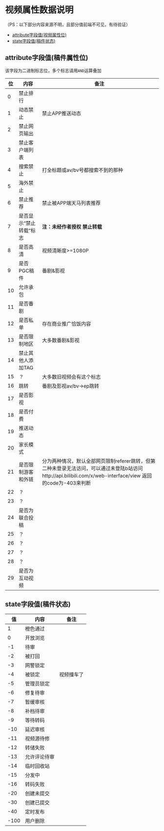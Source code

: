 # 视频属性数据说明

（PS：以下部分内容来源不明，且部分值前端不可见，有待验证）

- [attribute字段值(视频属性位)](#attribute字段值(视频属性位))
- [state字段值(稿件状态)](#state字段值(稿件状态))

## attribute字段值(稿件属性位)

该字段为二进制标志位，多个标志请用`AND`运算叠加

| 位   | 内容                   | 备注                                                         |
| ---- | ---------------------- | ------------------------------------------------------------ |
| 0    | 禁止排行               |                                                              |
| 1    | 动态禁止               | 禁止APP推送动态                                              |
| 2    | 禁止网页输出           |                                                              |
| 3    | 禁止客户端列表         |                                                              |
| 4    | 搜索禁止               | 打全标题或av/bv号都搜索不到的那种                            |
| 5    | 海外禁止               |                                                              |
| 6    | 禁止推荐               | 禁止被APP端天马列表推荐                                      |
| 7    | 是否显示“禁止转载“标志 | **注：未经作者授权 禁止转载**                                |
| 8    | 是否高清               | 视频清晰度>=1080P                                            |
| 9    | 是否PGC稿件            | 番剧&影视                                                    |
| 10   | 允许承包               |                                                              |
| 11   | 是否番剧               |                                                              |
| 12   | 是否私单               | 存在商业推广恰饭内容                                         |
| 13   | 是否限制地区           | 大多数番剧&影视                                              |
| 14   | 禁止其他人添加TAG      |                                                              |
| 15   | ？                     | 大多数旧视频会有这个标志                                     |
| 16   | 跳转                   | 番剧及影视av/bv->ep跳转                                      |
| 17   | 是否影视               |                                                              |
| 18   | 是否付费               |                                                              |
| 19   | 推送动态               |                                                              |
| 20   | 家长模式               |                                                              |
| 21   | 是否限制游客和外链     | 分为两种情况，默认全部网页限制referer跳转，但第二种未登录无法访问，可以通过未登陆b站访问http://api.bilibili.com/x/web-interface/view 返回的code为-403来判断 |
| 22   | ？                     |                                                              |
| 23   | ？                     |                                                              |
| 24   | 是否为联合投稿         |                                                              |
| 25   | ？                     |                                                              |
| 26   | ？                     |                                                              |
| 27   | ？                     |                                                              |
| 28   | ？                     |                                                              |
| 29   | 是否为互动视频         |                                                              |

## state字段值(稿件状态)

| 值   | 内容         | 备注       |
| ---- | ------------ | ---------- |
| 1    | 橙色通过     |            |
| 0    | 开放浏览     |            |
| -1   | 待审         |            |
| -2   | 被打回       |            |
| -3   | 网警锁定     |            |
| -4   | 被锁定       | 视频撞车了 |
| -5   | 管理员锁定   |            |
| -6   | 修复待审     |            |
| -7   | 暂缓审核     |            |
| -8   | 补档待审     |            |
| -9   | 等待转码     |            |
| -10  | 延迟审核     |            |
| -11  | 视频源待修   |            |
| -12  | 转储失败     |            |
| -13  | 允许评论待审 |            |
| -14  | 临时回收站   |            |
| -15  | 分发中       |            |
| -16  | 转码失败     |            |
| -20  | 创建未提交   |            |
| -30  | 创建已提交   |            |
| -40  | 定时发布     |            |
| -100 | 用户删除     |            |


